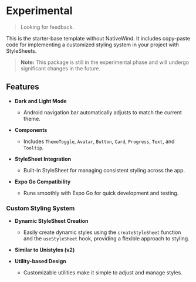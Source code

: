 # Experimental

> Looking for feedback.

This is the starter-base template without NativeWind. It includes copy-paste code for implementing a customized styling system in your project with StyleSheets.

> **Note:** This package is still in the experimental phase and will undergo significant changes in the future.

## Features

- **Dark and Light Mode**

  - Android navigation bar automatically adjusts to match the current theme.

- **Components**

  - Includes `ThemeToggle`, `Avatar`, `Button`, `Card`, `Progress`, `Text`, and `Tooltip`.

- **StyleSheet Integration**

  - Built-in StyleSheet for managing consistent styling across the app.

- **Expo Go Compatibility**
  - Runs smoothly with Expo Go for quick development and testing.

### Custom Styling System

- **Dynamic StyleSheet Creation**
  - Easily create dynamic styles using the `createStyleSheet` function and the `useStyleSheet` hook, providing a flexible approach to styling.
- **Similar to Unistyles (v2)**

- **Utility-based Design**
  - Customizable utilities make it simple to adjust and manage styles.
